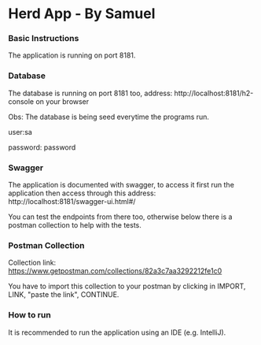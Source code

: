# Herd App - By Samuel 

### Basic Instructions
The application is running on port 8181.

### Database 
The database is running on port 8181 too, address: http://localhost:8181/h2-console 
on your browser 

Obs: The database is being seed everytime the programs run.

user:sa

password: password

### Swagger
The application is documented with swagger,
to access it first run the application then access through this address: http://localhost:8181/swagger-ui.html#/

You can test the endpoints from there too, otherwise below there is a postman collection to help with the tests.

### Postman Collection
Collection link: https://www.getpostman.com/collections/82a3c7aa3292212fe1c0

You have to import this collection to  your postman by clicking in IMPORT, LINK, "paste the link", CONTINUE.


### How to run
It is recommended to run the application using an IDE (e.g. IntelliJ).



